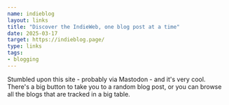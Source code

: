 ```yaml
---
name: indieblog
layout: links
title: "Discover the IndieWeb, one blog post at a time"
date: 2025-03-17
target: https://indieblog.page/
type: links
tags:
- blogging
---
```


Stumbled upon this site - probably via Mastodon - and it's very cool. There's a big button to take you to a random blog post, or you can browse all the blogs that are tracked in a big table.
